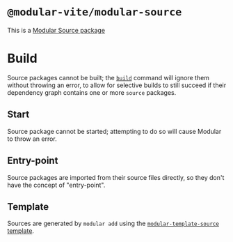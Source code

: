 # `@modular-vite/modular-source`

This is a [Modular Source package](https://modular.js.org/package-types/source)

# Build

Source packages cannot be built; the
[`build`](https://modular.js.org/commands/build.md) command will ignore them
without throwing an error, to allow for selective builds to still succeed if
their dependency graph contains one or more `source` packages.

## Start

Source package cannot be started; attempting to do so will cause Modular to
throw an error.

## Entry-point

Source packages are imported from their source files directly, so they don't
have the concept of "entry-point".

## Template

Sources are generated by `modular add` using the
[`modular-template-source`](https://github.com/jpmorganchase/modular/tree/main/packages/modular-template-source)
[template](https://modular.js.org/package-types/template.md).
